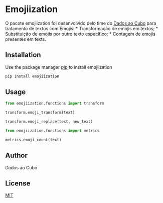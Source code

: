 # Emojiization

O pacote emojiization foi desenvolvido pelo time do [Dados ao Cubo](https://www.dadosaocubo.com/) para tratamento de textos com Emojis:
	* Transformação de emojis em textos;
	* Substituição de emojis por outro texto específico;
	* Contagem de emojis presentes em texts.

## Installation

Use the package manager [pip](https://pip.pypa.io/en/stable/) to install emojiization

```bash
pip install emojiization
```

## Usage

```python
from emojiization.functions import transform

transform.emoji_transform(text)

transform.emoji_replace(text, new_text)
```

```python
from emojiization.functions import metrics

metrics.emoji_count(text)
```
## Author
Dados ao Cubo

## License
[MIT](https://choosealicense.com/licenses/mit/)